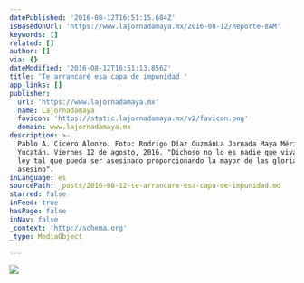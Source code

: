 ```yaml
---
datePublished: '2016-08-12T16:51:15.684Z'
isBasedOnUrl: 'https://www.lajornadamaya.mx/2016-08-12/Reporte-8AM'
keywords: []
related: []
author: []
via: {}
dateModified: '2016-08-12T16:51:13.856Z'
title: 'Te arrancaré esa capa de impunidad '
app_links: []
publisher:
  url: 'https://www.lajornadamaya.mx'
  name: Lajornadamaya
  favicon: 'https://static.lajornadamaya.mx/v2/favicon.png'
  domain: www.lajornadamaya.mx
description: >-
  Pablo A. Cicero Alonzo. Foto: Rodrigo Díaz GuzmánLa Jornada Maya Mérida,
  Yucatán. Viernes 12 de agosto, 2016. "Dichoso no lo es nadie que viva bajo una
  ley tal que pueda ser asesinado proporcionando la mayor de las glorias a su
  asesino".
inLanguage: es
sourcePath: _posts/2016-08-12-te-arrancare-esa-capa-de-impunidad.md
starred: false
inFeed: true
hasPage: false
inNav: false
_context: 'http://schema.org'
_type: MediaObject

---
```

![](https://the-grid-user-content.s3-us-west-2.amazonaws.com/923cb662-1e77-46db-b4a3-8ca002426b83.png)